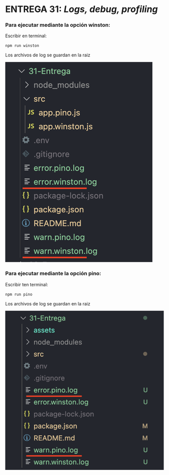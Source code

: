 # ENTREGA 31: _Logs, debug, profiling_

### Para ejecutar mediante la opción winston:
Escribir en terminal:

```
npm run winston
```

Los archivos de log se guardan en la raiz

![](https://github.com/toximosi/Entregas-Backend/blob/master/31-Entrega/assets/winston.png?raw=true)


### Para ejecutar mediante la opción pino:
Escribir ten terminal:

```
npm run pino
```

Los archivos de log se guardan en la raiz

![](https://github.com/toximosi/Entregas-Backend/blob/master/31-Entrega/assets/pino.png?raw=true)